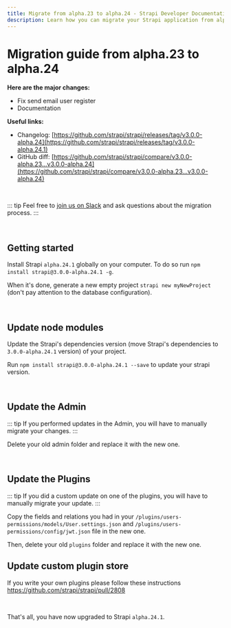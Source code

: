 ```yaml
---
title: Migrate from alpha.23 to alpha.24 - Strapi Developer Documentation
description: Learn how you can migrate your Strapi application from alpha.23 to alpha.24.
---
```


# Migration guide from alpha.23 to alpha.24

**Here are the major changes:**

- Fix send email user register
- Documentation

**Useful links:**

- Changelog: [https://github.com/strapi/strapi/releases/tag/v3.0.0-alpha.24](https://github.com/strapi/strapi/releases/tag/v3.0.0-alpha.24.1)
- GitHub diff: [https://github.com/strapi/strapi/compare/v3.0.0-alpha.23...v3.0.0-alpha.24](https://github.com/strapi/strapi/compare/v3.0.0-alpha.23...v3.0.0-alpha.24)

<br>

::: tip
Feel free to [join us on Slack](http://slack.strapi.io) and ask questions about the migration process.
:::

<br>

## Getting started

Install Strapi `alpha.24.1` globally on your computer. To do so run `npm install strapi@3.0.0-alpha.24.1 -g`.

When it's done, generate a new empty project `strapi new myNewProject` (don't pay attention to the database configuration).

<br>

## Update node modules

Update the Strapi's dependencies version (move Strapi's dependencies to `3.0.0-alpha.24.1` version) of your project.

Run `npm install strapi@3.0.0-alpha.24.1 --save` to update your strapi version.

<br>

## Update the Admin

::: tip
If you performed updates in the Admin, you will have to manually migrate your changes.
:::

Delete your old admin folder and replace it with the new one.

<br>

## Update the Plugins

::: tip
If you did a custom update on one of the plugins, you will have to manually migrate your update.
:::

Copy the fields and relations you had in your `/plugins/users-permissions/models/User.settings.json` and `/plugins/users-permissions/config/jwt.json` file in the new one.

Then, delete your old `plugins` folder and replace it with the new one.

## Update custom plugin store

If you write your own plugins please follow these instructions https://github.com/strapi/strapi/pull/2808

<br>

That's all, you have now upgraded to Strapi `alpha.24.1`.
